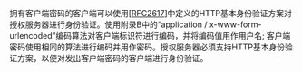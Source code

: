 拥有客户端密码的客户端可以使用\[[RFC2617](https://tools.ietf.org/html/rfc2617)\]中定义的HTTP基本身份验证方案对授权服务器进行身份验证。使用附录B中的“application / x-www-form-urlencoded”编码算法对客户端标识符进行编码，并将编码值用作用户名; 客户端密码使用相同的算法进行编码并用作密码。授权服务器必须支持HTTP基本身份验证方案，以便对发出客户端密码的客户端进行身份验证。

